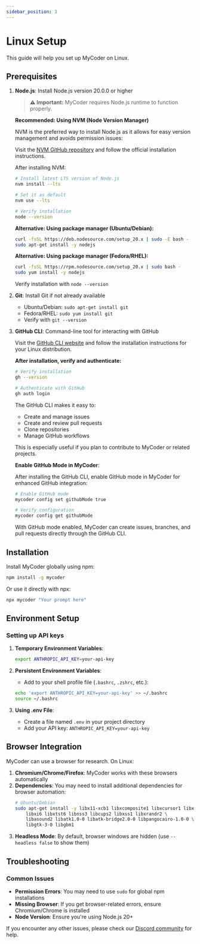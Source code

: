 ```yaml
---
sidebar_position: 3
---
```


# Linux Setup

This guide will help you set up MyCoder on Linux.

## Prerequisites

1. **Node.js**: Install Node.js version 20.0.0 or higher
   
   > **⚠️ Important:** MyCoder requires Node.js runtime to function properly.
   
   **Recommended: Using NVM (Node Version Manager)**
   
   NVM is the preferred way to install Node.js as it allows for easy version management and avoids permission issues:
   
   Visit the [NVM GitHub repository](https://github.com/nvm-sh/nvm) and follow the official installation instructions.
   
   After installing NVM:
   
   ```bash
   # Install latest LTS version of Node.js
   nvm install --lts
   
   # Set it as default
   nvm use --lts
   
   # Verify installation
   node --version
   ```
   
   **Alternative: Using package manager (Ubuntu/Debian):**
   ```bash
   curl -fsSL https://deb.nodesource.com/setup_20.x | sudo -E bash -
   sudo apt-get install -y nodejs
   ```
   
   **Alternative: Using package manager (Fedora/RHEL):**
   ```bash
   curl -fsSL https://rpm.nodesource.com/setup_20.x | sudo bash -
   sudo yum install -y nodejs
   ```
   
   Verify installation with `node --version`

2. **Git**: Install Git if not already available
   - Ubuntu/Debian: `sudo apt-get install git`
   - Fedora/RHEL: `sudo yum install git`
   - Verify with `git --version`

3. **GitHub CLI**: Command-line tool for interacting with GitHub
   
   Visit the [GitHub CLI website](https://cli.github.com/) and follow the installation instructions for your Linux distribution.
   
   **After installation, verify and authenticate:**
   ```bash
   # Verify installation
   gh --version
   
   # Authenticate with GitHub
   gh auth login
   ```
   
   The GitHub CLI makes it easy to:
   - Create and manage issues
   - Create and review pull requests
   - Clone repositories
   - Manage GitHub workflows
   
   This is especially useful if you plan to contribute to MyCoder or related projects.
   
   **Enable GitHub Mode in MyCoder**:
   
   After installing the GitHub CLI, enable GitHub mode in MyCoder for enhanced GitHub integration:
   
   ```bash
   # Enable GitHub mode
   mycoder config set githubMode true
   
   # Verify configuration
   mycoder config get githubMode
   ```
   
   With GitHub mode enabled, MyCoder can create issues, branches, and pull requests directly through the GitHub CLI.

## Installation

Install MyCoder globally using npm:

```bash
npm install -g mycoder
```

Or use it directly with npx:

```bash
npx mycoder "Your prompt here"
```

## Environment Setup

### Setting up API keys

1. **Temporary Environment Variables**:
   ```bash
   export ANTHROPIC_API_KEY=your-api-key
   ```

2. **Persistent Environment Variables**:
   - Add to your shell profile file (`.bashrc`, `.zshrc`, etc.):
   ```bash
   echo 'export ANTHROPIC_API_KEY=your-api-key' >> ~/.bashrc
   source ~/.bashrc
   ```

3. **Using .env File**:
   - Create a file named `.env` in your project directory
   - Add your API key: `ANTHROPIC_API_KEY=your-api-key`

## Browser Integration

MyCoder can use a browser for research. On Linux:

1. **Chromium/Chrome/Firefox**: MyCoder works with these browsers automatically
2. **Dependencies**: You may need to install additional dependencies for browser automation:
   ```bash
   # Ubuntu/Debian
   sudo apt-get install -y libx11-xcb1 libxcomposite1 libxcursor1 libxdamage1 \
       libxi6 libxtst6 libnss3 libcups2 libxss1 libxrandr2 \
       libasound2 libatk1.0-0 libatk-bridge2.0-0 libpangocairo-1.0-0 \
       libgtk-3-0 libgbm1
   ```
3. **Headless Mode**: By default, browser windows are hidden (use `--headless false` to show them)

## Troubleshooting

### Common Issues

- **Permission Errors**: You may need to use `sudo` for global npm installations
- **Missing Browser**: If you get browser-related errors, ensure Chromium/Chrome is installed
- **Node Version**: Ensure you're using Node.js 20+

If you encounter any other issues, please check our [Discord community](https://discord.gg/5K6TYrHGHt) for help.